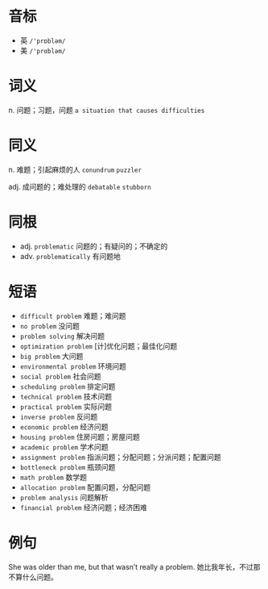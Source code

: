 # 音标

- 英 `/'prɒbləm/`
- 美 `/'prɑbləm/`

# 词义

n. 问题；习题，问题
`a situation that causes difficulties`

# 同义

n. 难题；引起麻烦的人
`conundrum` `puzzler`

adj. 成问题的；难处理的
`debatable` `stubborn`

# 同根

- adj. `problematic` 问题的；有疑问的；不确定的
- adv. `problematically` 有问题地

# 短语

- `difficult problem` 难题；难问题
- `no problem` 没问题
- `problem solving` 解决问题
- `optimization problem` [计]优化问题；最佳化问题
- `big problem` 大问题
- `environmental problem` 环境问题
- `social problem` 社会问题
- `scheduling problem` 排定问题
- `technical problem` 技术问题
- `practical problem` 实际问题
- `inverse problem` 反问题
- `economic problem` 经济问题
- `housing problem` 住房问题；房屋问题
- `academic problem` 学术问题
- `assignment problem` 指派问题；分配问题；分派问题；配置问题
- `bottleneck problem` 瓶颈问题
- `math problem` 数学题
- `allocation problem` 配置问题，分配问题
- `problem analysis` 问题解析
- `financial problem` 经济问题；经济困难

# 例句

She was older than me, but that wasn’t really a problem.
她比我年长，不过那不算什么问题。


